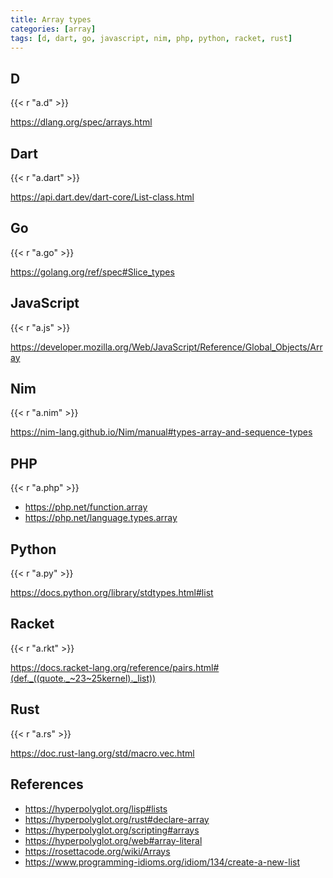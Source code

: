 ```yaml
---
title: Array types
categories: [array]
tags: [d, dart, go, javascript, nim, php, python, racket, rust]
---
```


## D

{{< r "a.d" >}}

<https://dlang.org/spec/arrays.html>

## Dart

{{< r "a.dart" >}}

<https://api.dart.dev/dart-core/List-class.html>

## Go

{{< r "a.go" >}}

<https://golang.org/ref/spec#Slice_types>

## JavaScript

{{< r "a.js" >}}

<https://developer.mozilla.org/Web/JavaScript/Reference/Global_Objects/Array>

## Nim

{{< r "a.nim" >}}

<https://nim-lang.github.io/Nim/manual#types-array-and-sequence-types>

## PHP

{{< r "a.php" >}}

- <https://php.net/function.array>
- <https://php.net/language.types.array>

## Python

{{< r "a.py" >}}

<https://docs.python.org/library/stdtypes.html#list>

## Racket

{{< r "a.rkt" >}}

<https://docs.racket-lang.org/reference/pairs.html#(def._((quote._~23~25kernel)._list))>

## Rust

{{< r "a.rs" >}}

<https://doc.rust-lang.org/std/macro.vec.html>

## References

- <https://hyperpolyglot.org/lisp#lists>
- <https://hyperpolyglot.org/rust#declare-array>
- <https://hyperpolyglot.org/scripting#arrays>
- <https://hyperpolyglot.org/web#array-literal>
- <https://rosettacode.org/wiki/Arrays>
- <https://www.programming-idioms.org/idiom/134/create-a-new-list>
